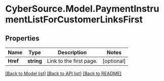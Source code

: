 # CyberSource.Model.PaymentInstrumentListForCustomerLinksFirst
## Properties

Name | Type | Description | Notes
------------ | ------------- | ------------- | -------------
**Href** | **string** | Link to the first page.  | [optional] 

[[Back to Model list]](../README.md#documentation-for-models) [[Back to API list]](../README.md#documentation-for-api-endpoints) [[Back to README]](../README.md)

